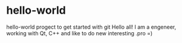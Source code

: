 # hello-world
hello-world progect to get started with git
Hello all! I am a engeneer, working with Qt, C++ and like to do new interesting .pro =)
